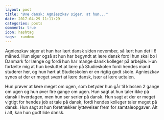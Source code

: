 ```yaml
---
layout: post
title: "Øve dansk: Agnieszkav siger, at hun..."
date: 2017-04-29 11:11:29
categories: posts
comments: true
icon: hashtag
tags:  random
---
```


Agnieszkav siger at hun har lært dansk siden november, så lært hun det i 6 måned. Hun siger også at hun har begyndt at lære dansk fordi hun skal bo i Danmark for længe og fordi hun har mange dansk kolleger på arbejde. Hun fortælte mig at hun besluttet at lære på Studieskolen fordi hendes mand studerer her, og hun hørt at Studieskolen er en rigtig godt skole. Agnieszkav synes at der er meget svært at lære dansk, især at lære udtalen. 

Hun prøver at lære meget om ugen, som betyder hun går til klassen 2 gange om ugen og hun øver fire gange om ugen. Hun sagt at hun taler ikke på dansk i hverdagen, men hun ser serier på dansk. Hun sagt at der er meget vigtigt for hendes job at tale på dansk, fordi hendes kolleger taler meget på dansk. Hun sagt at hun foretrækker lyttøvelser frem for samtaleopgaver. Alt i alt, kan hun godt lide dansk.


